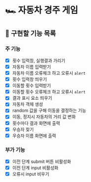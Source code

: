 # 🏎️ 자동차 경주 게임

## 🎯 구현할 기능 목록

### 주 기능

- [x] 횟수 입력창, 실행결과 가리기
- [x] 자동차 이름 입력받기
- [x] 자동차 이름 오류체크 하고 오류시 `alert`
- [x] 횟수 입력창 띄우기
- [x] 이동할 횟수 입력받기
- [x] 이동할 횟수 오류체크 하고 오류시 `alert`
- [x] 결과 표시 요소 띄우기
- [x] 자동차 객체 생성
- [x] random 값을 구해 이동을 결정하는 기능
- [x] 이동, 정지시 자동차의 거리 값 변화
- [x] 횟수마다 결과 화면에 출력
- [x] 우승자 찾기
- [x] 우승자 이름 화면에 출력

### 부가 기능

- [x] 이전 단계 submit 버튼 비활성화
- [x] 이전 단계 input 비활성화
- [x] 오류시 input 비우기
